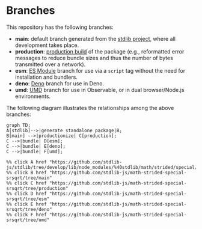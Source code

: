<!--

@license Apache-2.0

Copyright (c) 2022 The Stdlib Authors.

Licensed under the Apache License, Version 2.0 (the "License");
you may not use this file except in compliance with the License.
You may obtain a copy of the License at

    http://www.apache.org/licenses/LICENSE-2.0

Unless required by applicable law or agreed to in writing, software
distributed under the License is distributed on an "AS IS" BASIS,
WITHOUT WARRANTIES OR CONDITIONS OF ANY KIND, either express or implied.
See the License for the specific language governing permissions and
limitations under the License.

-->

# Branches

This repository has the following branches:

-   **main**: default branch generated from the [stdlib project][stdlib-url], where all development takes place.
-   **production**: [production build][production-url] of the package (e.g., reformatted error messages to reduce bundle sizes and thus the number of bytes transmitted over a network).
-   **esm**: [ES Module][esm-url] branch for use via a `script` tag without the need for installation and bundlers.
-   **deno**: [Deno][deno-url] branch for use in Deno.
-   **umd**: [UMD][umd-url] branch for use in Observable, or in dual browser/Node.js environments.

The following diagram illustrates the relationships among the above branches:

```mermaid
graph TD;
A[stdlib]-->|generate standalone package|B;
B[main] -->|productionize| C[production];
C -->|bundle| D[esm];
C -->|bundle| E[deno];
C -->|bundle| F[umd];

%% click A href "https://github.com/stdlib-js/stdlib/tree/develop/lib/node_modules/%40stdlib/math/strided/special/srsqrt"
%% click B href "https://github.com/stdlib-js/math-strided-special-srsqrt/tree/main"
%% click C href "https://github.com/stdlib-js/math-strided-special-srsqrt/tree/production"
%% click D href "https://github.com/stdlib-js/math-strided-special-srsqrt/tree/esm"
%% click E href "https://github.com/stdlib-js/math-strided-special-srsqrt/tree/deno"
%% click F href "https://github.com/stdlib-js/math-strided-special-srsqrt/tree/umd"
```

[stdlib-url]: https://github.com/stdlib-js/stdlib/tree/develop/lib/node_modules/%40stdlib/math/strided/special/srsqrt
[production-url]: https://github.com/stdlib-js/math-strided-special-srsqrt/tree/production
[deno-url]: https://github.com/stdlib-js/math-strided-special-srsqrt/tree/deno
[umd-url]: https://github.com/stdlib-js/math-strided-special-srsqrt/tree/umd
[esm-url]: https://github.com/stdlib-js/math-strided-special-srsqrt/tree/esm